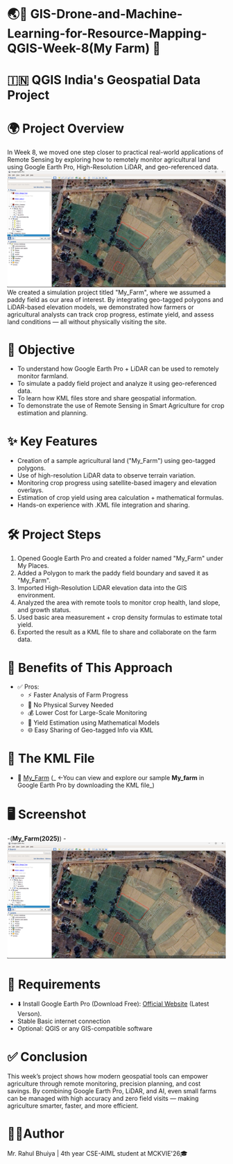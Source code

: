 # 🌏📗 GIS-Drone-and-Machine-Learning-for-Resource-Mapping-QGIS-Week-8(My Farm) 🗾
#  🇮🇳 QGIS India's Geospatial Data Project

# 🌍 Project Overview
In Week 8, we moved one step closer to practical real-world applications of Remote Sensing by exploring how to remotely monitor agricultural land using Google Earth Pro, High-Resolution LiDAR, and geo-referenced data.
![My_Farm(2025)](https://github.com/RBhuiya/GIS-Drone-and-Machine-Learning-for-Resource-Mapping-QGIS-Week-8-My-Farm-/blob/53bfd46b0ed48436f67eb3e7771eb6d57207056d/Screenshot/My_Farm(2025).png)
We created a simulation project titled "My_Farm", where we assumed a paddy field as our area of interest. By integrating geo-tagged polygons and LiDAR-based elevation models, we demonstrated how farmers or agricultural analysts can track crop progress, estimate yield, and assess land conditions — all without physically visiting the site.

# 🎯 Objective
- To understand how Google Earth Pro + LiDAR can be used to remotely monitor farmland. 
- To simulate a paddy field project and analyze it using geo-referenced data.
- To learn how KML files store and share geospatial information.
- To demonstrate the use of Remote Sensing in Smart Agriculture for crop estimation and planning.

# ✨ Key Features
- Creation of a sample agricultural land ("My_Farm") using geo-tagged polygons.
- Use of high-resolution LiDAR data to observe terrain variation.
- Monitoring crop progress using satellite-based imagery and elevation overlays.
- Estimation of crop yield using area calculation + mathematical formulas.
- Hands-on experience with .KML file integration and sharing.

# 🛠️ Project Steps
1. Opened Google Earth Pro and created a folder named "My_Farm" under My Places.
2. Added a Polygon to mark the paddy field boundary and saved it as "My_Farm".
3. Imported High-Resolution LiDAR elevation data into the GIS environment.
4. Analyzed the area with remote tools to monitor crop health, land slope, and growth status.
5. Used basic area measurement + crop density formulas to estimate total yield.
6. Exported the result as a KML file to share and collaborate on the farm data.

# 🧪 Benefits of This Approach
- ✅ Pros:
  - ⚡ Faster Analysis of Farm Progress
  - 🚫 No Physical Survey Needed
  - 💰 Lower Cost for Large-Scale Monitoring
  - 📐 Yield Estimation using Mathematical Models
  - 🌐 Easy Sharing of Geo-tagged Info via KML

# 📁 The KML File
  - 🗾 [My_Farm](https://github.com/RBhuiya/GIS-Drone-and-Machine-Learning-for-Resource-Mapping-QGIS-Week-8-My-Farm-/blob/53bfd46b0ed48436f67eb3e7771eb6d57207056d/Main%20(Source%20Data%20File)/My_Farm.kml) (_ <-You can view and explore our sample **My_farm** in Google Earth Pro by downloading the KML file_)

# 🖥️ Screenshot
-(**My_Farm(2025)**)
  -![My_Farm(2025)](https://github.com/RBhuiya/GIS-Drone-and-Machine-Learning-for-Resource-Mapping-QGIS-Week-8-My-Farm-/blob/53bfd46b0ed48436f67eb3e7771eb6d57207056d/Screenshot/My_Farm(2025).png)

# 📝 Requirements
- ⬇️ Install Google Earth Pro (Download Free): [Official Website](https://www.google.com/intl/en_in/earth/about/versions/#download-pro) (Latest Verson).
- Stable Basic internet connection
- Optional: QGIS or any GIS-compatible software

# ✅ Conclusion
This week’s project shows how modern geospatial tools can empower agriculture through remote monitoring, precision planning, and cost savings. 
By combining Google Earth Pro, LiDAR, and AI, even small farms can be managed with high accuracy and zero field visits — making agriculture smarter, faster, and more efficient.

# 👨‍💼Author
Mr. Rahul Bhuiya | 4th year CSE-AIML student at MCKVIE'26🎓



